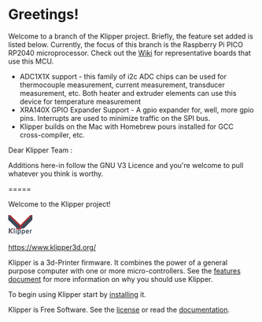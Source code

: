 # Greetings!

Welcome to a branch of the Klipper project.  Briefly, the feature set added is listed below.
Currently, the focus of this branch is the Raspberry Pi PICO RP2040 microprocessor.  Check out 
the [Wiki](https://github.com/kpishere/klipper/wiki) for representative boards that use this MCU. 

- ADC1X1X support - this family of i2c ADC chips can be used for thermocouple measurement, 
  current measurement, transducer measurement, etc.  Both heater and extruder elements 
  can use this device for temperature measurement
- XRA140X GPIO Expander Support - A gpio expander for, well, more gpio pins.  Interrupts are used
  to minimize traffic on the SPI bus.
- Klipper builds on the Mac with Homebrew pours installed for GCC cross-compiler, etc.

Dear Klipper Team :

Additions here-in follow the GNU V3 Licence and you're welcome to pull whatever you think is worthy.

=====

Welcome to the Klipper project!

[![Klipper](docs/img/klipper-logo-small.png)](https://www.klipper3d.org/)

https://www.klipper3d.org/

Klipper is a 3d-Printer firmware. It combines the power of a general
purpose computer with one or more micro-controllers. See the
[features document](https://www.klipper3d.org/Features.html) for more
information on why you should use Klipper.

To begin using Klipper start by
[installing](https://www.klipper3d.org/Installation.html) it.

Klipper is Free Software. See the [license](COPYING) or read the
[documentation](https://www.klipper3d.org/Overview.html).
